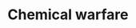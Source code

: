 ---
title: Chemical warfare
longTitle: 'Chemical warfare'
tags:
- gccommon
french:
- "[[Guerre chimique]]"
---
